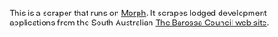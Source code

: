 This is a scraper that runs on [Morph](https://morph.io).  It scrapes lodged development applications from the South Australian [The Barossa Council web site](https://www.barossa.sa.gov.au).
